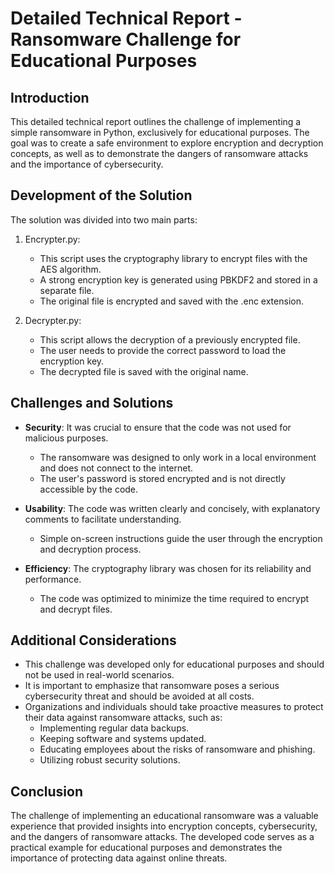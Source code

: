 # Detailed Technical Report - Ransomware Challenge for Educational Purposes

## Introduction

This detailed technical report outlines the challenge of implementing a simple ransomware in Python, exclusively for educational purposes. The goal was to create a safe environment to explore encryption and decryption concepts, as well as to demonstrate the dangers of ransomware attacks and the importance of cybersecurity.

## Development of the Solution

The solution was divided into two main parts:

1. Encrypter.py:

   - This script uses the cryptography library to encrypt files with the AES algorithm.
   - A strong encryption key is generated using PBKDF2 and stored in a separate file.
   - The original file is encrypted and saved with the .enc extension.

2. Decrypter.py:

   - This script allows the decryption of a previously encrypted file.
   - The user needs to provide the correct password to load the encryption key.
   - The decrypted file is saved with the original name.

## Challenges and Solutions

- **Security**: It was crucial to ensure that the code was not used for malicious purposes.
  - The ransomware was designed to only work in a local environment and does not connect to the internet.
  - The user's password is stored encrypted and is not directly accessible by the code.

- **Usability**: The code was written clearly and concisely, with explanatory comments to facilitate understanding.
  - Simple on-screen instructions guide the user through the encryption and decryption process.

- **Efficiency**: The cryptography library was chosen for its reliability and performance.
  - The code was optimized to minimize the time required to encrypt and decrypt files.

## Additional Considerations

- This challenge was developed only for educational purposes and should not be used in real-world scenarios.
- It is important to emphasize that ransomware poses a serious cybersecurity threat and should be avoided at all costs.
- Organizations and individuals should take proactive measures to protect their data against ransomware attacks, such as:
  - Implementing regular data backups.
  - Keeping software and systems updated.
  - Educating employees about the risks of ransomware and phishing.
  - Utilizing robust security solutions.

## Conclusion

The challenge of implementing an educational ransomware was a valuable experience that provided insights into encryption concepts, cybersecurity, and the dangers of ransomware attacks. The developed code serves as a practical example for educational purposes and demonstrates the importance of protecting data against online threats.
